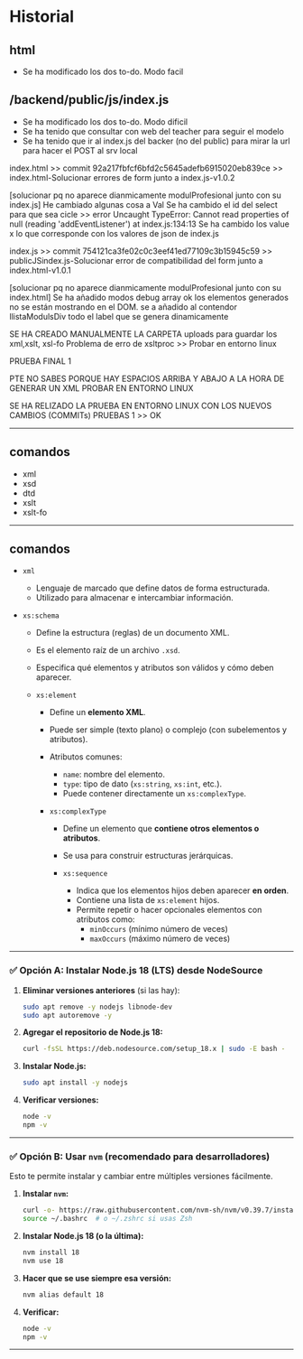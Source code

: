 # Historial

## html

- Se ha modificado los dos to-do. Modo facil

## /backend/public/js/index.js

- Se ha modificado los dos to-do. Modo dificil
- Se ha tenido que consultar con web del teacher para seguir el modelo
- Se ha tenido que ir al index.js del backer (no del public) para mirar la url para hacer el POST al srv local

index.html >> commit 92a217fbfcf6bfd2c5645adefb6915020eb839ce >> index.html-Solucionar errores de form junto a index.js-v1.0.2

[solucionar pq no aparece dianmicamente modulProfesional junto con su index.js]
He cambiado algunas cosa a Val
Se ha cambido el id del select para que sea cicle >> error Uncaught TypeError: Cannot read properties of null (reading 'addEventListener') at index.js:134:13
Se ha cambido los value x lo que corresponde con los valores de json de index.js

index.js >> commit 754121ca3fe02c0c3eef41ed77109c3b15945c59 >> publicJSindex.js-Solucionar error de compatibilidad del form junto a index.html-v1.0.1

[solucionar pq no aparece dianmicamente modulProfesional junto con su index.html]
Se ha añadido modos debug
array ok
los elementos generados no se están mostrando en el DOM.
se a añadido al contendor llistaModulsDiv todo el label que se genera dinamicamente

SE HA CREADO MANUALMENTE LA CARPETA uploads para guardar los xml,xslt, xsl-fo
Problema de erro de xsltproc >> Probar en entorno linux

PRUEBA FINAL 1

PTE
NO SABES PORQUE HAY ESPACIOS ARRIBA Y ABAJO A LA HORA DE GENERAR UN XML
PROBAR EN ENTORNO LINUX

SE HA RELIZADO LA PRUEBA EN ENTORNO LINUX CON LOS NUEVOS CAMBIOS (COMMITs)
PRUEBAS 1 >> OK

---
## comandos

- xml
- xsd
- dtd
- xslt
- xslt-fo

---

## comandos

- `xml`
  - Lenguaje de marcado que define datos de forma estructurada.
  - Utilizado para almacenar e intercambiar información.

- `xs:schema`
  - Define la estructura (reglas) de un documento XML.
  - Es el elemento raíz de un archivo `.xsd`.
  - Especifica qué elementos y atributos son válidos y cómo deben aparecer.

  - `xs:element`
    - Define un **elemento XML**.
    - Puede ser simple (texto plano) o complejo (con subelementos y atributos).
    - Atributos comunes:
      - `name`: nombre del elemento.
      - `type`: tipo de dato (`xs:string`, `xs:int`, etc.).
      - Puede contener directamente un `xs:complexType`.

    - `xs:complexType`
      - Define un elemento que **contiene otros elementos o atributos**.
      - Se usa para construir estructuras jerárquicas.

      - `xs:sequence`
        - Indica que los elementos hijos deben aparecer **en orden**.
        - Contiene una lista de `xs:element` hijos.
        - Permite repetir o hacer opcionales elementos con atributos como:
          - `minOccurs` (mínimo número de veces)
          - `maxOccurs` (máximo número de veces)

---

### ✅ **Opción A: Instalar Node.js 18 (LTS) desde NodeSource**

1. **Eliminar versiones anteriores** (si las hay):

   ```bash
   sudo apt remove -y nodejs libnode-dev
   sudo apt autoremove -y
   ```

2. **Agregar el repositorio de Node.js 18:**

   ```bash
   curl -fsSL https://deb.nodesource.com/setup_18.x | sudo -E bash -
   ```

3. **Instalar Node.js:**

   ```bash
   sudo apt install -y nodejs
   ```

4. **Verificar versiones:**

   ```bash
   node -v
   npm -v
   ```

---

### ✅ **Opción B: Usar `nvm` (recomendado para desarrolladores)**

Esto te permite instalar y cambiar entre múltiples versiones fácilmente.

1. **Instalar `nvm`:**

   ```bash
   curl -o- https://raw.githubusercontent.com/nvm-sh/nvm/v0.39.7/install.sh | bash
   source ~/.bashrc  # o ~/.zshrc si usas Zsh
   ```

2. **Instalar Node.js 18 (o la última):**

   ```bash
   nvm install 18
   nvm use 18
   ```

3. **Hacer que se use siempre esa versión:**

   ```bash
   nvm alias default 18
   ```

4. **Verificar:**

   ```bash
   node -v
   npm -v
   ```

---
